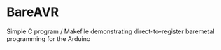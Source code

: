 # BareAVR

Simple C program / Makefile demonstrating direct-to-register baremetal programming for the Arduino
